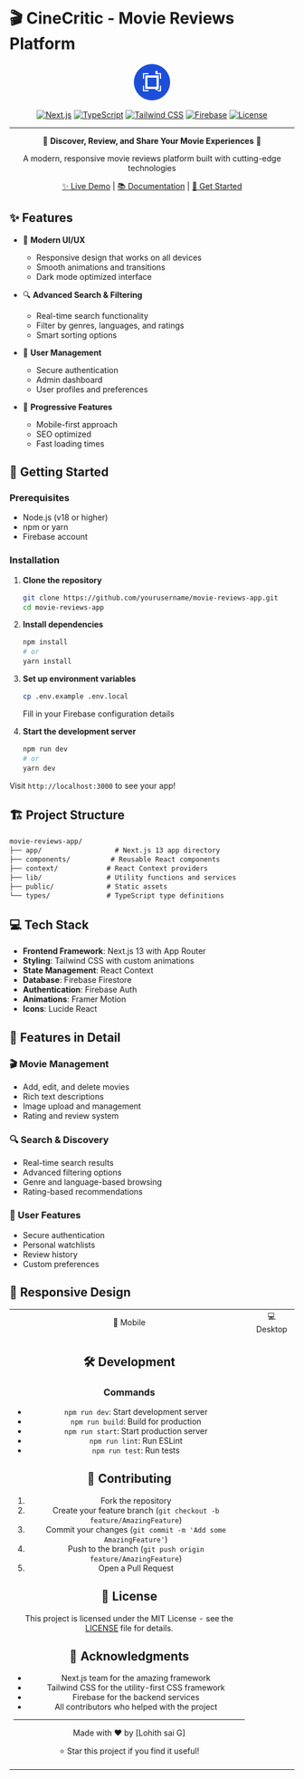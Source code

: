 # 🎬 CineCritic - Movie Reviews Platform

<div align="center">

![CineCritic Logo](public/favicon.svg)

[![Next.js](https://img.shields.io/badge/Next.js-13.0-black?style=for-the-badge&logo=next.js)](https://nextjs.org/)
[![TypeScript](https://img.shields.io/badge/TypeScript-5.0-blue?style=for-the-badge&logo=typescript)](https://www.typescriptlang.org/)
[![Tailwind CSS](https://img.shields.io/badge/Tailwind-3.0-38B2AC?style=for-the-badge&logo=tailwind-css)](https://tailwindcss.com/)
[![Firebase](https://img.shields.io/badge/Firebase-9.0-FFCA28?style=for-the-badge&logo=firebase)](https://firebase.google.com/)
[![License](https://img.shields.io/badge/License-MIT-green.svg?style=for-the-badge)](LICENSE)

---

🌟 **Discover, Review, and Share Your Movie Experiences** 🌟

A modern, responsive movie reviews platform built with cutting-edge technologies

[✨ Live Demo](https://cinecritic.vercel.app/) | [📚 Documentation](#documentation) | [🚀 Get Started](#getting-started)

</div>

## ✨ Features

- 🎯 **Modern UI/UX**
  - Responsive design that works on all devices
  - Smooth animations and transitions
  - Dark mode optimized interface

- 🔍 **Advanced Search & Filtering**
  - Real-time search functionality
  - Filter by genres, languages, and ratings
  - Smart sorting options

- 👤 **User Management**
  - Secure authentication
  - Admin dashboard
  - User profiles and preferences

- 📱 **Progressive Features**
  - Mobile-first approach
  - SEO optimized
  - Fast loading times

## 🚀 Getting Started

### Prerequisites

- Node.js (v18 or higher)
- npm or yarn
- Firebase account

### Installation

1. **Clone the repository**
   ```bash
   git clone https://github.com/yourusername/movie-reviews-app.git
   cd movie-reviews-app
   ```

2. **Install dependencies**
   ```bash
   npm install
   # or
   yarn install
   ```

3. **Set up environment variables**
   ```bash
   cp .env.example .env.local
   ```
   Fill in your Firebase configuration details

4. **Start the development server**
   ```bash
   npm run dev
   # or
   yarn dev
   ```

Visit `http://localhost:3000` to see your app!

## 🏗 Project Structure

```
movie-reviews-app/
├── app/                  # Next.js 13 app directory
├── components/          # Reusable React components
├── context/            # React Context providers
├── lib/                # Utility functions and services
├── public/             # Static assets
└── types/              # TypeScript type definitions
```

## 💻 Tech Stack

- **Frontend Framework**: Next.js 13 with App Router
- **Styling**: Tailwind CSS with custom animations
- **State Management**: React Context
- **Database**: Firebase Firestore
- **Authentication**: Firebase Auth
- **Animations**: Framer Motion
- **Icons**: Lucide React

## 🎨 Features in Detail

### 🎬 Movie Management
- Add, edit, and delete movies
- Rich text descriptions
- Image upload and management
- Rating and review system

### 🔍 Search & Discovery
- Real-time search results
- Advanced filtering options
- Genre and language-based browsing
- Rating-based recommendations

### 👤 User Features
- Secure authentication
- Personal watchlists
- Review history
- Custom preferences

## 📱 Responsive Design

<div align="center">
<table>
<tr>
<td align="center">
📱 Mobile
</td>
<td align="center">
💻 Desktop
</td>
</tr>
<tr>
<td align="center">


## 🛠 Development

### Commands

- `npm run dev`: Start development server
- `npm run build`: Build for production
- `npm run start`: Start production server
- `npm run lint`: Run ESLint
- `npm run test`: Run tests

## 🤝 Contributing

1. Fork the repository
2. Create your feature branch (`git checkout -b feature/AmazingFeature`)
3. Commit your changes (`git commit -m 'Add some AmazingFeature'`)
4. Push to the branch (`git push origin feature/AmazingFeature`)
5. Open a Pull Request

## 📄 License

This project is licensed under the MIT License - see the [LICENSE](LICENSE) file for details.

## 🙏 Acknowledgments

- Next.js team for the amazing framework
- Tailwind CSS for the utility-first CSS framework
- Firebase for the backend services
- All contributors who helped with the project

---

<div align="center">

Made with ❤️ by [Lohith sai G]

⭐️ Star this project if you find it useful!

</div>
